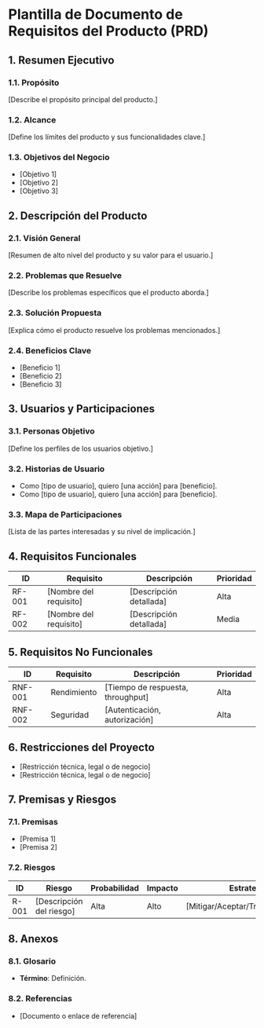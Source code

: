 # Plantilla de Documento de Requisitos del Producto (PRD)

## 1. Resumen Ejecutivo

### 1.1. Propósito
[Describe el propósito principal del producto.]

### 1.2. Alcance
[Define los límites del producto y sus funcionalidades clave.]

### 1.3. Objetivos del Negocio
- [Objetivo 1]
- [Objetivo 2]
- [Objetivo 3]

## 2. Descripción del Producto

### 2.1. Visión General
[Resumen de alto nivel del producto y su valor para el usuario.]

### 2.2. Problemas que Resuelve
[Describe los problemas específicos que el producto aborda.]

### 2.3. Solución Propuesta
[Explica cómo el producto resuelve los problemas mencionados.]

### 2.4. Beneficios Clave
- [Beneficio 1]
- [Beneficio 2]
- [Beneficio 3]

## 3. Usuarios y Participaciones

### 3.1. Personas Objetivo
[Define los perfiles de los usuarios objetivo.]

### 3.2. Historias de Usuario
- Como [tipo de usuario], quiero [una acción] para [beneficio].
- Como [tipo de usuario], quiero [una acción] para [beneficio].

### 3.3. Mapa de Participaciones
[Lista de las partes interesadas y su nivel de implicación.]

## 4. Requisitos Funcionales

| ID | Requisito | Descripción | Prioridad |
|----|-----------|-------------|-----------|
| RF-001 | [Nombre del requisito] | [Descripción detallada] | Alta |
| RF-002 | [Nombre del requisito] | [Descripción detallada] | Media |

## 5. Requisitos No Funcionales

| ID | Requisito | Descripción | Prioridad |
|----|-----------|-------------|-----------|
| RNF-001 | Rendimiento | [Tiempo de respuesta, throughput] | Alta |
| RNF-002 | Seguridad | [Autenticación, autorización] | Alta |

## 6. Restricciones del Proyecto

- [Restricción técnica, legal o de negocio]
- [Restricción técnica, legal o de negocio]

## 7. Premisas y Riesgos

### 7.1. Premisas
- [Premisa 1]
- [Premisa 2]

### 7.2. Riesgos
| ID | Riesgo | Probabilidad | Impacto | Estrategia |
|----|--------|--------------|---------|------------|
| R-001 | [Descripción del riesgo] | Alta | Alto | [Mitigar/Aceptar/Transferir/Evitar] |

## 8. Anexos

### 8.1. Glosario
- **Término**: Definición.

### 8.2. Referencias
- [Documento o enlace de referencia]
